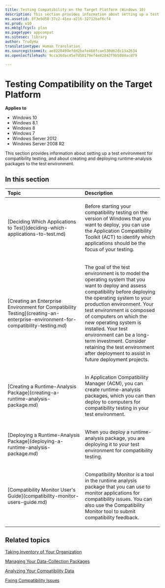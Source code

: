 ```yaml
---
title: Testing Compatibility on the Target Platform (Windows 10)
description: This section provides information about setting up a test environment for compatibility testing, and about creating and deploying runtime-analysis packages to the test environment.
ms.assetid: 8f3e9d58-37c2-41ea-a216-32712baf6cf4
ms.prod: w10
ms.mktglfcycl: plan
ms.pagetype: appcompat
ms.sitesec: library
author: TrudyHa
translationtype: Human Translation
ms.sourcegitcommit: ae8220499efdd2bafe460fcae530d62dc13a2634
ms.openlocfilehash: 9cca36dac45e7d50179ef4e82842f9b5084acd79

---
```


# Testing Compatibility on the Target Platform


**Applies to**

-   Windows 10
-   Windows 8.1
-   Windows 8
-   Windows 7
-   Windows Server 2012
-   Windows Server 2008 R2

This section provides information about setting up a test environment for compatibility testing, and about creating and deploying runtime-analysis packages to the test environment.

## In this section


<table>
<colgroup>
<col width="50%" />
<col width="50%" />
</colgroup>
<thead>
<tr class="header">
<th align="left">Topic</th>
<th align="left">Description</th>
</tr>
</thead>
<tbody>
<tr class="odd">
<td align="left"><p>[Deciding Which Applications to Test](deciding-which-applications-to-test.md)</p></td>
<td align="left"><p>Before starting your compatibility testing on the version of Windows that you want to deploy, you can use the Application Compatibility Toolkit (ACT) to identify which applications should be the focus of your testing.</p></td>
</tr>
<tr class="even">
<td align="left"><p>[Creating an Enterprise Environment for Compatibility Testing](creating-an-enterprise-environment-for-compatibility-testing.md)</p></td>
<td align="left"><p>The goal of the test environment is to model the operating system that you want to deploy and assess compatibility before deploying the operating system to your production environment. Your test environment is composed of computers on which the new operating system is installed. Your test environment can be a long-term investment. Consider retaining the test environment after deployment to assist in future deployment projects.</p></td>
</tr>
<tr class="odd">
<td align="left"><p>[Creating a Runtime-Analysis Package](creating-a-runtime-analysis-package.md)</p></td>
<td align="left"><p>In Application Compatibility Manager (ACM), you can create runtime-analysis packages, which you can then deploy to computers for compatibility testing in your test environment.</p></td>
</tr>
<tr class="even">
<td align="left"><p>[Deploying a Runtime-Analysis Package](deploying-a-runtime-analysis-package.md)</p></td>
<td align="left"><p>When you deploy a runtime-analysis package, you are deploying it to your test environment for compatibility testing.</p></td>
</tr>
<tr class="odd">
<td align="left"><p>[Compatibility Monitor User's Guide](compatibility-monitor-users-guide.md)</p></td>
<td align="left"><p>Compatibility Monitor is a tool in the runtime analysis package that you can use to monitor applications for compatibility issues. You can also use the Compatibility Monitor tool to submit compatibility feedback.</p></td>
</tr>
</tbody>
</table>

 

## Related topics


[Taking Inventory of Your Organization](taking-inventory-of-your-organization.md)

[Managing Your Data-Collection Packages](managing-your-data-collection-packages.md)

[Analyzing Your Compatibility Data](analyzing-your-compatibility-data.md)

[Fixing Compatibility Issues](fixing-compatibility-issues.md)

 

 








<!--HONumber=Jun16_HO4-->


